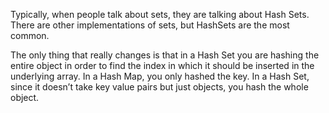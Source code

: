 Typically, when people talk about sets, they are talking about Hash Sets.
There are other implementations of sets, but HashSets are the most common.

The only thing that really changes is that in a Hash Set you
are hashing the entire object in order to find the index in which it should be
inserted in the underlying array. In a Hash Map, you only hashed the key. In
a Hash Set, since it doesn’t take key value pairs but just objects, you hash
the whole object.